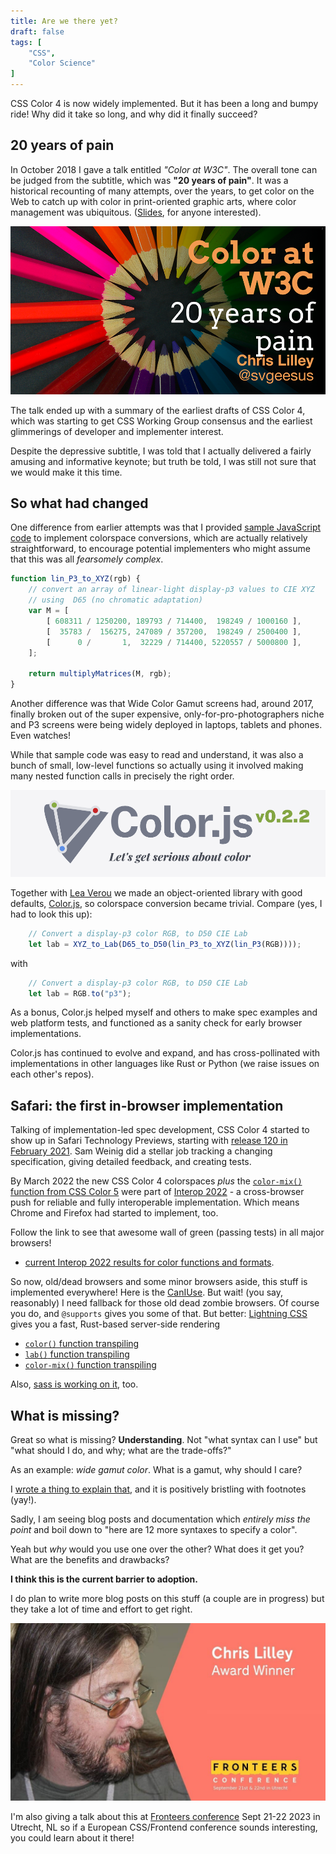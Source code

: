 ```yaml
---
title: Are we there yet?
draft: false
tags: [
	"CSS",
	"Color Science"
]
---
```


CSS Color 4 is now widely implemented. But it has been a long and bumpy ride!
Why did it take so long, and why did it finally succeed?

<!-- more -->

## 20 years of pain

In October 2018 I gave a talk entitled _"Color at W3C"_. The overall tone can be judged from the subtitle, which was **"20 years of pain"**. It was a historical recounting of many attempts, over the years, to get color on the Web to catch up with color in print-oriented graphic arts, where color management was ubiquitous. ([Slides](https://www.w3.org/Talks/2017/css4-color-talk/20years.html#intro), for anyone interested).

![slides](./img/20years-small.png)

The talk ended up with a summary of the earliest drafts of CSS Color 4, which was starting to get CSS Working Group consensus and the earliest glimmerings of developer and implementer interest.

Despite the depressive subtitle, I was told that I actually delivered a fairly amusing and informative keynote; but truth be told, I was still not sure that we would make it this time.

## So what had changed

One difference from earlier attempts was that I provided [sample JavaScript code](https://drafts.csswg.org/css-color-4/#color-conversion-code) to implement colorspace conversions, which are actually relatively straightforward, to encourage potential implementers who might assume that this was all _fearsomely complex_.

```js
function lin_P3_to_XYZ(rgb) {
	// convert an array of linear-light display-p3 values to CIE XYZ
	// using  D65 (no chromatic adaptation)
	var M = [
		[ 608311 / 1250200, 189793 / 714400,  198249 / 1000160 ],
		[  35783 /  156275, 247089 / 357200,  198249 / 2500400 ],
		[      0 /       1,  32229 / 714400, 5220557 / 5000800 ],
	];

	return multiplyMatrices(M, rgb);
}
```
Another difference was that Wide Color Gamut screens had, around 2017, finally broken out of the super expensive, only-for-pro-photographers niche and P3 screens were being widely deployed in laptops, tablets and phones. Even watches!

While that sample code was easy to read and understand, it was also a bunch of small, low-level functions so actually using it involved making many nested function calls in precisely the right order.

<img src="./img/colorjs-logo.png">

Together with [Lea Verou](https://lea.verou.me/) we made an object-oriented library with good defaults, [Color.js](https://colorjs.io/), so colorspace conversion became trivial. Compare (yes, I had to look this up):

```js
    // Convert a display-p3 color RGB, to D50 CIE Lab
    let lab = XYZ_to_Lab(D65_to_D50(lin_P3_to_XYZ(lin_P3(RGB))));
```

with

```js
    // Convert a display-p3 color RGB, to D50 CIE Lab
    let lab = RGB.to("p3");
```

As a bonus, Color.js helped myself and others to make spec examples and web platform tests, and functioned as a sanity check for early browser implementations.

Color.js has continued to evolve and expand, and has cross-pollinated with implementations in other languages like Rust or Python (we raise issues on each other's repos).

## Safari: the first in-browser implementation

Talking of implementation-led spec development, CSS Color 4 started to show up in Safari Technology Previews, starting with [release 120 in February 2021](https://developer.apple.com/documentation/safari-technology-preview-release-notes/stp-release-120). Sam Weinig  did a stellar job tracking a changing specification, giving detailed feedback, and creating tests.

By March 2022 the new CSS Color 4 colorspaces *plus* the  [`color-mix()` function from CSS Color 5](https://drafts.csswg.org/css-color-5/#color-mix) were part of [Interop 2022](https://web.dev/interop-2022/#color-spaces-and-css-color-functions) - a cross-browser push for reliable and fully interoperable implementation. Which means Chrome and Firefox had started to implement, too.

Follow the link to see that awesome wall of green (passing tests) in all major browsers!

- [current Interop 2022 results for color functions and formats](https://wpt.fyi/results/css/css-color?product=chrome&product=firefox&product=safari&aligned=&view=interop&q=label%3Ainterop-2022-color&label=master&label=experimental).

So now, old/dead browsers and some minor browsers aside, this stuff is implemented everywhere! Here is the [CanIUse](https://caniuse.com/css-color-function). But wait! (you say, reasonably) I need fallback for those old dead zombie browsers. Of course you do, and `@supports` gives you some of that. But better: [Lightning CSS](https://lightningcss.dev/) gives you a fast, Rust-based server-side rendering

- [`color()` function transpiling](https://lightningcss.dev/transpilation.html#color-function)
- [`lab()` function transpiling](https://lightningcss.dev/transpilation.html#lab-colors)
- [`color-mix()` function transpiling](https://lightningcss.dev/transpilation.html#color-mix)

Also, [sass is working on it](https://github.com/sass/sass/issues/2831), too.

## What is missing?

Great so what is missing? **Understanding**. Not "what syntax can I use" but "what should I do, and why; what are the trade-offs?"

As an example: _wide gamut color_. What is a gamut, why should I care?

I [wrote a thing to explain that](https://svgees.us/blog/whatGamuts.html), and it is positively bristling with footnotes (yay!).

Sadly, I am seeing blog posts and documentation which _entirely miss the point_ and boil down to "here are 12 more syntaxes to specify a color".

Yeah but _why_ would you use one over the other? What does it get you? What are the benefits and drawbacks?

**I think this is the current barrier to adoption.**

I do plan to write more blog posts on this stuff (a couple are in progress) but they take a lot of time and effort to get right.

<img src="./img/fronteers.jpg">

I'm also giving a talk about this at [Fronteers conference](https://fronteersconf.org/) Sept 21-22 2023 in Utrecht, NL so if a European CSS/Frontend conference sounds interesting, you could learn about it there!
